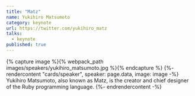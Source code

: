 ```yaml
---
title: "Matz"
name: Yukihiro Matsumoto
category: keynote
url: https://twitter.com/yukihiro_matz
talks:
  - keynote
published: true
---
```


{% capture image %}{% webpack_path images/speakers/yukihiro_matsumoto.jpg %}{% endcapture %}
{%- rendercontent "cards/speaker", speaker: page.data, image: image -%}
Yukihiro Matsumoto, also known as Matz, is the creator and chief designer of the Ruby programming language.
{%- endrendercontent -%}
